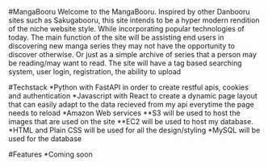 #MangaBooru
Welcome to the MangaBooru. Inspired by other Danbooru sites such as Sakugabooru, this site intends to be a hyper modern rendition of the niche website style. While incorporating popular technologies of today.
The main function of the site will be assisting end users in discovering new manga series they may not have the opportunity to discover otherwise. Or just as a simple archive of series that a person may be reading/may want to read.
The site will have a tag based searching system, user login, registration, the ability to upload

#Techstack
*Python with FastAPI in order to create restful apis, cookies and authentication
*Javascript with React to create a dynamic page layout that can easily adapt to the data recieved from my api everytime the page needs to reload
*Amazon Web services
**S3 will be used to host the images that are used on the site
**EC2 will be used to host my database. 
*HTML and Plain CSS will be used for all the design/styling
*MySQL will be used for the database

#Features
*Coming soon

